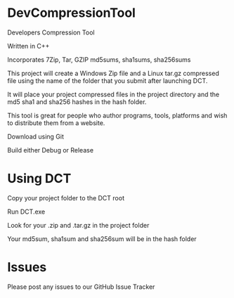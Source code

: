 # DevCompressionTool
Developers Compression Tool

Written in C++

Incorporates 7Zip, Tar, GZIP md5sums, sha1sums, sha256sums

This project will create a Windows Zip file and a Linux tar.gz compressed file using the name of the folder that
you submit after launching DCT.

It will place your project compressed files in the project directory and the md5 sha1 and sha256 hashes in
the hash folder.

This tool is great for people who author programs, tools, platforms and wish to distribute them from a website.

Download using Git

Build either Debug or Release

# Using DCT
 Copy your project folder to the DCT root
 
 Run DCT.exe
 
 Look for your .zip and .tar.gz in the project folder
 
Your md5sum, sha1sum and sha256sum will be in the hash folder

# Issues
Please post any issues to our GitHub Issue Tracker
